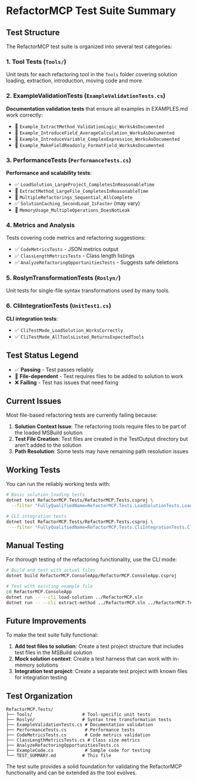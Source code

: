 # RefactorMCP Test Suite Summary

## Test Structure

The RefactorMCP test suite is organized into several test categories:
### 1. Tool Tests (`Tools/`)
Unit tests for each refactoring tool in the `Tools` folder covering solution loading, extraction, introduction, moving code and more.

### 2. ExampleValidationTests (`ExampleValidationTests.cs`)
**Documentation validation tests** that ensure all examples in EXAMPLES.md work correctly:
- 🚧 `Example_ExtractMethod_ValidationLogic_WorksAsDocumented`
- 🚧 `Example_IntroduceField_AverageCalculation_WorksAsDocumented`
- 🚧 `Example_IntroduceVariable_ComplexExpression_WorksAsDocumented`
- 🚧 `Example_MakeFieldReadonly_FormatField_WorksAsDocumented`

### 3. PerformanceTests (`PerformanceTests.cs`)
**Performance and scalability tests**:
- ✅ `LoadSolution_LargeProject_CompletesInReasonableTime`
- 🚧 `ExtractMethod_LargeFile_CompletesInReasonableTime`
- 🚧 `MultipleRefactorings_Sequential_AllComplete`
- ✅ `SolutionCaching_SecondLoad_IsFaster` (may vary)
- 🚧 `MemoryUsage_MultipleOperations_DoesNotLeak`

### 4. Metrics and Analysis
Tests covering code metrics and refactoring suggestions:
- ✅ `CodeMetricsTests` - JSON metrics output
- ✅ `ClassLengthMetricsTests` - Class length listings
- ✅ `AnalyzeRefactoringOpportunitiesTests` - Suggests safe deletions

### 5. RoslynTransformationTests (`Roslyn/`)
Unit tests for single-file syntax transformations used by many tools.

### 6. CliIntegrationTests (`UnitTest1.cs`)
**CLI integration tests**:
- ✅ `CliTestMode_LoadSolution_WorksCorrectly`
- ✅ `CliTestMode_AllToolsListed_ReturnsExpectedTools`

## Test Status Legend
- ✅ **Passing** - Test passes reliably
- 🚧 **File-dependent** - Test requires files to be added to solution to work
- ❌ **Failing** - Test has issues that need fixing

## Current Issues

Most file-based refactoring tests are currently failing because:

1. **Solution Context Issue**: The refactoring tools require files to be part of the loaded MSBuild solution
2. **Test File Creation**: Test files are created in the TestOutput directory but aren't added to the solution
3. **Path Resolution**: Some tests may have remaining path resolution issues

## Working Tests

You can run the reliably working tests with:

```bash
# Basic solution loading tests
dotnet test RefactorMCP.Tests/RefactorMCP.Tests.csproj \
  --filter "FullyQualifiedName=RefactorMCP.Tests.LoadSolutionTests.LoadSolution_ValidPath_ReturnsSuccess"

# CLI integration tests  
dotnet test RefactorMCP.Tests/RefactorMCP.Tests.csproj \
  --filter "FullyQualifiedName=RefactorMCP.Tests.CliIntegrationTests.CliTestMode_LoadSolution_WorksCorrectly"
```

## Manual Testing

For thorough testing of the refactoring functionality, use the CLI mode:

```bash
# Build and test with actual files
dotnet build RefactorMCP.ConsoleApp/RefactorMCP.ConsoleApp.csproj

# Test with existing example file
cd RefactorMCP.ConsoleApp
dotnet run -- --cli load-solution ../RefactorMCP.sln
dotnet run -- --cli extract-method ../RefactorMCP.sln ../RefactorMCP.Tests/ExampleCode.cs "22:9-25:10" "ValidateInputs"
```

## Future Improvements

To make the test suite fully functional:

1. **Add test files to solution**: Create a test project structure that includes test files in the MSBuild solution
2. **Mock solution context**: Create a test harness that can work with in-memory solutions
3. **Integration test project**: Create a separate test project with known files for integration testing

## Test Organization

```
RefactorMCP.Tests/
├── Tools/                   # Tool-specific unit tests
├── Roslyn/                  # Syntax tree transformation tests
├── ExampleValidationTests.cs # Documentation validation
├── PerformanceTests.cs       # Performance tests
├── CodeMetricsTests.cs       # Code metrics validation
├── ClassLengthMetricsTests.cs # Class size metrics
├── AnalyzeRefactoringOpportunitiesTests.cs
├── ExampleCode.cs            # Sample code for testing
└── TEST_SUMMARY.md          # This file
```

The test suite provides a solid foundation for validating the RefactorMCP functionality and can be extended as the tool evolves. 
